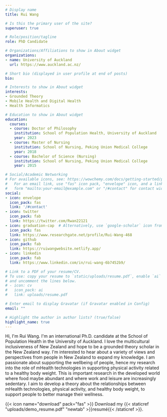 ```yaml
---
# Display name
title: Rui Wang

# Is this the primary user of the site?
superuser: true

# Role/position/tagline
role: PhD Candidate

# Organizations/Affiliations to show in About widget
organizations:
- name: University of Auckland
  url: https://www.auckland.ac.nz/

# Short bio (displayed in user profile at end of posts)
bio: 

# Interests to show in About widget
interests:
- Grounded Theory
- Mobile Health and Digital Health
- Health Informatics

# Education to show in About widget
education:
  courses:
  - course: Doctor of Philosophy
    institution: School of Population Health, University of Auckland
    year: 2023
  - course: Master of Nursing
    institution: School of Nursing, Peking Union Medical College
    year: 2018
  - course: Bachelor of Science (Nursing)
    institution: School of Nursing, Peking Union Medical College
    year: 2015

# Social/Academic Networking
# For available icons, see: https://wowchemy.com/docs/getting-started/page-builder/#icons
#   For an email link, use "fas" icon pack, "envelope" icon, and a link in the
#   form "mailto:your-email@example.com" or "/#contact" for contact widget.
social:
- icon: envelope
  icon_pack: fas
  link: '/#contact'
- icon: twitter
  icon_pack: fab
  link: https://twitter.com/Rwan22121
- icon: graduation-cap  # Alternatively, use `google-scholar` icon from `ai` icon pack
  icon_pack: fas
  link: https://www.researchgate.net/profile/Rui-Wang-468
- icon: github
  icon_pack: fab
  link: https://ruiwangwebsite.netlify.app/
- icon: linkedin
  icon_pack: fab
  link: https://www.linkedin.com/in/rui-wang-6b7452b9/

# Link to a PDF of your resume/CV.
# To use: copy your resume to `static/uploads/resume.pdf`, enable `ai` icons in `params.toml`, 
# and uncomment the lines below.
# - icon: cv
#   icon_pack: ai
#   link: uploads/resume.pdf

# Enter email to display Gravatar (if Gravatar enabled in Config)
email: ""

# Highlight the author in author lists? (true/false)
highlight_name: true
---
```


Hi, I'm Rui Wang. I'm an international Ph.D. candidate at the School of Population Health in the University of Auckland. I love the multicultural inclusiveness of New Zealand and hope to be a grounded theory scholar in the New Zealand way. I'm interested to hear about a variety of views and perspectives from people in New Zealand to expand my knowledge. I am passionate about supporting the wellbeing of people, hence my research into the role of mHealth technologies in supporting physical activity related to a healthy body weight. This is important research in the developed world where food maybe abundant and where work and leisure are increasingly sedentary. I aim to develop a theory about the relationships between mHealth technologies, physical activity, and healthy body weight, to support people to better manage their wellness. 


{{< icon name="download" pack="fas" >}} Download my {{< staticref "uploads/demo_resume.pdf" "newtab" >}}resumé{{< /staticref >}}.
